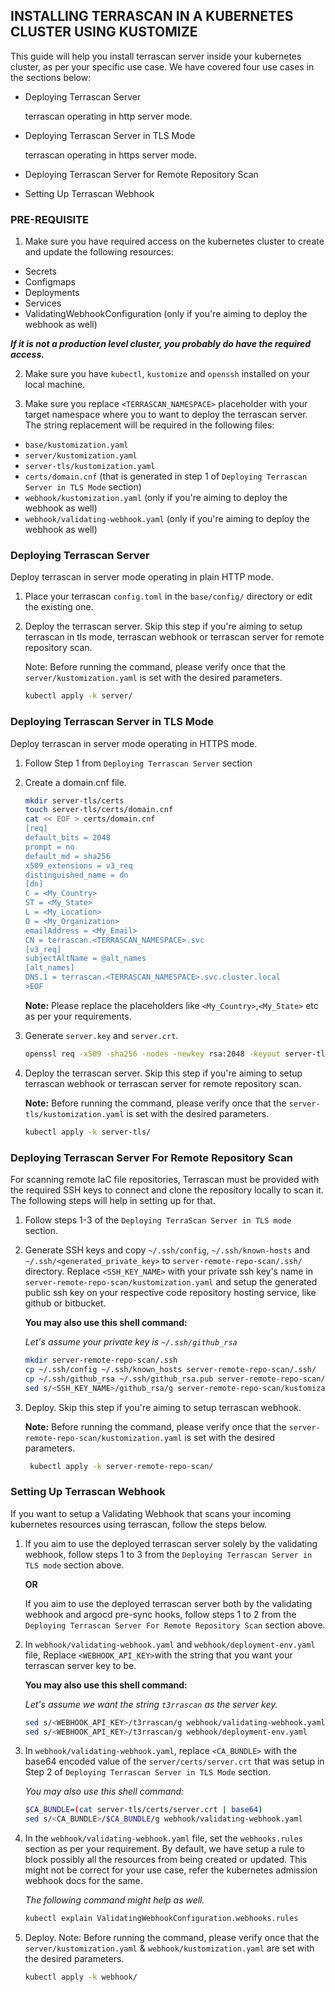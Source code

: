 ## INSTALLING TERRASCAN IN A KUBERNETES CLUSTER USING KUSTOMIZE

This guide will help you install terrascan server inside your kubernetes cluster, as per your specific use case.
We have covered four use cases in the sections below:

  - Deploying Terrascan Server

      terrascan operating in http server mode.

  - Deploying Terrascan Server in TLS Mode

      terrascan operating in https server mode.

  - Deploying Terrascan Server for Remote Repository Scan

  - Setting Up Terrascan Webhook

### PRE-REQUISITE
1. Make sure you have required access on the kubernetes cluster to create and update the following resources:

  - Secrets
  - Configmaps
  - Deployments
  - Services
  - ValidatingWebhookConfiguration (only if you're aiming to deploy the webhook as well)

  **_If it is not a production level cluster, you probably do have the required access._**

2. Make sure you have `kubectl`, `kustomize` and `openssh` installed on your local machine.

3. Make sure you replace `<TERRASCAN_NAMESPACE>` placeholder with your target namespace where you to want to deploy the
terrascan server. The string replacement will be required in the following files:

  - `base/kustomization.yaml`
  - `server/kustomization.yaml`
  - `server-tls/kustomization.yaml`
  - `certs/domain.cnf` (that is generated in step 1 of `Deploying Terrascan Server in TLS Mode` section)
  - `webhook/kustomization.yaml` (only if you're aiming to deploy the webhook as well)
  - `webhook/validating-webhook.yaml` (only if you're aiming to deploy the webhook as well)

### Deploying Terrascan Server

Deploy terrascan in server mode operating in plain HTTP mode.

1. Place your terrascan `config.toml` in the `base/config/` directory or edit the existing one.

2. Deploy the terrascan server. Skip this step if you're aiming to setup terrascan in tls mode, terrascan webhook or
   terrascan server for remote repository scan.

   Note: Before running the command, please verify once that the `server/kustomization.yaml` is set with the desired parameters.

    ```bash
    kubectl apply -k server/
    ```

### Deploying Terrascan Server in TLS Mode

Deploy terrascan in server mode operating in HTTPS mode.

1. Follow Step 1 from `Deploying Terrascan Server` section

2. Create a domain.cnf file.

    ```bash
    mkdir server-tls/certs
    touch server-tls/certs/domain.cnf
    cat << EOF > certs/domain.cnf
    [req]
    default_bits = 2048
    prompt = no
    default_md = sha256
    x509_extensions = v3_req
    distinguished_name = dn
    [dn]
    C = <My_Country>
    ST = <My_State>
    L = <My_Location>
    O = <My_Organization>
    emailAddress = <My_Email>
    CN = terrascan.<TERRASCAN_NAMESPACE>.svc
    [v3_req]
    subjectAltName = @alt_names
    [alt_names]
    DNS.1 = terrascan.<TERRASCAN_NAMESPACE>.svc.cluster.local
    >EOF
    ```

    **Note:** Please replace the placeholders like `<My_Country>`,`<My_State>` etc as per your requirements.

3. Generate `server.key` and `server.crt`.

    ```bash
    openssl req -x509 -sha256 -nodes -newkey rsa:2048 -keyout server-tls/certs/server.key -out server-tls/certs/server.crt -config server-tls/certs/domain.cnf
    ```

4. Deploy the terrascan server. Skip this step if you're aiming to setup terrascan webhook or terrascan server for remote repository scan.

   **Note:** Before running the command, please verify once that the `server-tls/kustomization.yaml` is set with the desired parameters.

    ```bash
    kubectl apply -k server-tls/
    ```

### Deploying Terrascan Server For Remote Repository Scan

For scanning remote IaC file repositories, Terrascan must be provided with the required SSH keys to connect and clone the
repository locally to scan it. The following steps will help in setting up for that.

1. Follow steps 1-3 of the `Deploying TerraScan Server in TLS mode` section.

2. Generate SSH keys and copy `~/.ssh/config`, `~/.ssh/known-hosts` and `~/.ssh/<generated_private_key>` to
   `server-remote-repo-scan/.ssh/` directory. Replace `<SSH_KEY_NAME>` with your private ssh key's name in
   `server-remote-repo-scan/kustomization.yaml` and setup the generated public ssh key on your respective code repository
   hosting service, like github or bitbucket.

   **You may also use this shell command:**

   _Let's assume your private key is `~/.ssh/github_rsa`_

    ```bash
    mkdir server-remote-repo-scan/.ssh
    cp ~/.ssh/config ~/.ssh/known_hosts server-remote-repo-scan/.ssh/
    cp ~/.ssh/github_rsa ~/.ssh/github_rsa.pub server-remote-repo-scan/.ssh/
    sed s/<SSH_KEY_NAME>/github_rsa/g server-remote-repo-scan/kustomization.yaml
    ```

3. Deploy. Skip this step if you're aiming to setup terrascan webhook.

   **Note:** Before running the command, please verify once that the `server-remote-repo-scan/kustomization.yaml` is set
   with the desired parameters.

   ```bash
    kubectl apply -k server-remote-repo-scan/
    ```

### Setting Up Terrascan Webhook
If you want to setup a Validating Webhook that scans your incoming kubernetes resources using terrascan,
follow the steps below.

1. If you aim to use the deployed terrascan server solely by the validating webhook, follow steps 1 to 3 from the
   `Deploying Terrascan Server in TLS mode` section above.

   **OR**

   If you aim to use the deployed terrascan server both by the validating webhook and argocd pre-sync hooks, follow steps 1 to 2 from the
   `Deploying Terrascan Server For Remote Repository Scan` section above.

2. In `webhook/validating-webhook.yaml` and `webhook/deployment-env.yaml` file, Replace `<WEBHOOK_API_KEY>`with the string that
   you want your terrascan server key to be.

   **You may also use this shell command:**

   *Let's assume we want the string `t3rrascan` as the server key.*

    ```bash
    sed s/<WEBHOOK_API_KEY>/t3rrascan/g webhook/validating-webhook.yaml
    sed s/<WEBHOOK_API_KEY>/t3rrascan/g webhook/deployment-env.yaml
    ```

3. In `webhook/validating-webhook.yaml`, replace `<CA_BUNDLE>` with the base64 encoded value of the
   `server/certs/server.crt` that was setup in Step 2 of `Deploying Terrascan Server in TLS Mode` section.

   *You may also use this shell command:*

    ```bash
    $CA_BUNDLE=(cat server-tls/certs/server.crt | base64)
    sed s/<CA_BUNDLE>/$CA_BUNDLE/g webhook/validating-webhook.yaml
    ```

4. In the `webhook/validating-webhook.yaml` file, set the `webhooks.rules` section as per your requirement. By default,
   we have setup a rule to block possibly all the resources from being created or updated. This might not be correct for
   your use case, refer the kubernetes admission webhook docs for the same.

   *The following command might help as well.*
    ```bash
    kubectl explain ValidatingWebhookConfiguration.webhooks.rules
    ```

5. Deploy.
   Note: Before running the command, please verify once that the `server/kustomization.yaml` & `webhook/kustomization.yaml`
         are set with the desired parameters.

    ```bash
    kubectl apply -k webhook/
    ```
